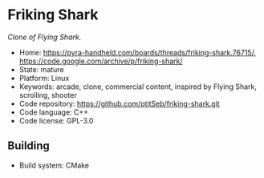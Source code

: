 # Friking Shark

_Clone of Flying Shark._

- Home: https://pyra-handheld.com/boards/threads/friking-shark.76715/, https://code.google.com/archive/p/friking-shark/
- State: mature
- Platform: Linux
- Keywords: arcade, clone, commercial content, inspired by Flying Shark, scrolling, shooter
- Code repository: https://github.com/ptitSeb/friking-shark.git
- Code language: C++
- Code license: GPL-3.0

## Building

- Build system: CMake
